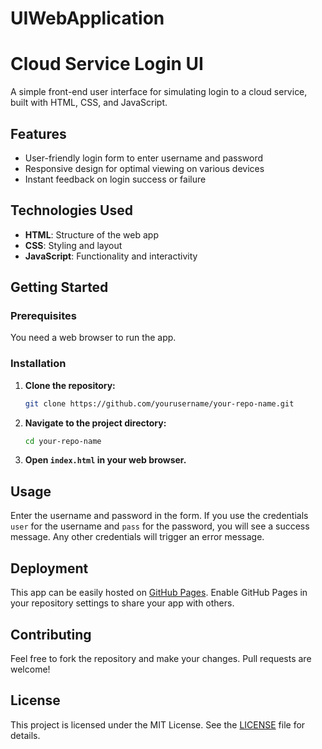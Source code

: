 # UIWebApplication

# Cloud Service Login UI

A simple front-end user interface for simulating login to a cloud service, built with HTML, CSS, and JavaScript.

## Features

- User-friendly login form to enter username and password
- Responsive design for optimal viewing on various devices
- Instant feedback on login success or failure

## Technologies Used

- **HTML**: Structure of the web app
- **CSS**: Styling and layout
- **JavaScript**: Functionality and interactivity

## Getting Started

### Prerequisites

You need a web browser to run the app.

### Installation

1. **Clone the repository:**

   ```bash
   git clone https://github.com/yourusername/your-repo-name.git
   ```

2. **Navigate to the project directory:**

   ```bash
   cd your-repo-name
   ```

3. **Open `index.html` in your web browser.**

## Usage

Enter the username and password in the form. If you use the credentials `user` for the username and `pass` for the password, you will see a success message. Any other credentials will trigger an error message.

## Deployment

This app can be easily hosted on [GitHub Pages](https://pages.github.com/). Enable GitHub Pages in your repository settings to share your app with others.

## Contributing

Feel free to fork the repository and make your changes. Pull requests are welcome!

## License

This project is licensed under the MIT License. See the [LICENSE](LICENSE) file for details.


